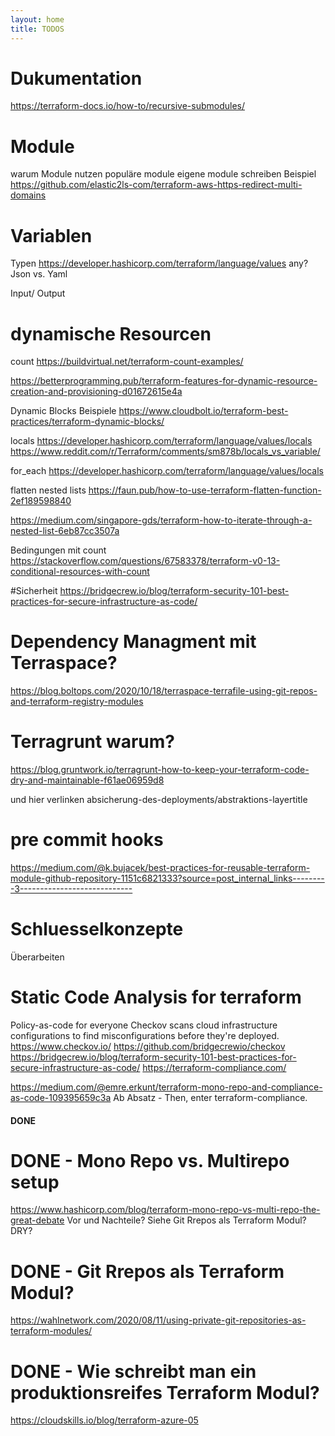 ```yaml
---
layout: home
title: TODOS
---
```


# Dukumentation 
https://terraform-docs.io/how-to/recursive-submodules/

# Module
warum Module nutzen
populäre module
eigene module schreiben
Beispiel https://github.com/elastic2ls-com/terraform-aws-https-redirect-multi-domains

# Variablen
Typen https://developer.hashicorp.com/terraform/language/values
any?
Json vs. Yaml

Input/ Output

# dynamische Resourcen
count https://buildvirtual.net/terraform-count-examples/

https://betterprogramming.pub/terraform-features-for-dynamic-resource-creation-and-provisioning-d01672615e4a

Dynamic Blocks Beispiele https://www.cloudbolt.io/terraform-best-practices/terraform-dynamic-blocks/

locals https://developer.hashicorp.com/terraform/language/values/locals
https://www.reddit.com/r/Terraform/comments/sm878b/locals_vs_variable/


for_each https://developer.hashicorp.com/terraform/language/values/locals

flatten nested lists https://faun.pub/how-to-use-terraform-flatten-function-2ef189598840

https://medium.com/singapore-gds/terraform-how-to-iterate-through-a-nested-list-6eb87cc3507a

Bedingungen mit count https://stackoverflow.com/questions/67583378/terraform-v0-13-conditional-resources-with-count

#Sicherheit
https://bridgecrew.io/blog/terraform-security-101-best-practices-for-secure-infrastructure-as-code/



# Dependency Managment mit Terraspace?
https://blog.boltops.com/2020/10/18/terraspace-terrafile-using-git-repos-and-terraform-registry-modules


# Terragrunt warum?
https://blog.gruntwork.io/terragrunt-how-to-keep-your-terraform-code-dry-and-maintainable-f61ae06959d8

und hier verlinken absicherung-des-deployments/abstraktions-layertitle

# pre commit hooks
https://medium.com/@k.bujacek/best-practices-for-reusable-terraform-module-github-repository-1151c6821333?source=post_internal_links---------3----------------------------


# Schluesselkonzepte
Überarbeiten







# Static Code Analysis for terraform
Policy-as-code for everyone
Checkov scans cloud infrastructure configurations to find misconfigurations before they're deployed.
https://www.checkov.io/
https://github.com/bridgecrewio/checkov
https://bridgecrew.io/blog/terraform-security-101-best-practices-for-secure-infrastructure-as-code/
https://terraform-compliance.com/

https://medium.com/@emre.erkunt/terraform-mono-repo-and-compliance-as-code-109395659c3a
Ab Absatz - Then, enter terraform-compliance.

#### DONE ###

# DONE - Mono Repo vs. Multirepo setup
https://www.hashicorp.com/blog/terraform-mono-repo-vs-multi-repo-the-great-debate
Vor und Nachteile?
Siehe Git Rrepos als Terraform Modul?
DRY?

# DONE -  Git Rrepos als Terraform Modul?
https://wahlnetwork.com/2020/08/11/using-private-git-repositories-as-terraform-modules/

# DONE - Wie schreibt man ein produktionsreifes Terraform Modul?
https://cloudskills.io/blog/terraform-azure-05
